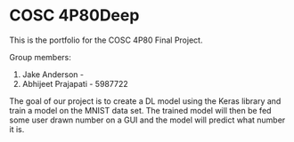 # COSC 4P80Deep

This is the portfolio for the COSC 4P80 Final Project.

Group members:
1. Jake Anderson - 
2. Abhijeet Prajapati - 5987722

The goal of our project is to create a DL model using the Keras library and train a model on the MNIST data set. The trained model will then be fed some user drawn number on a GUI and the model will predict what number it is.
